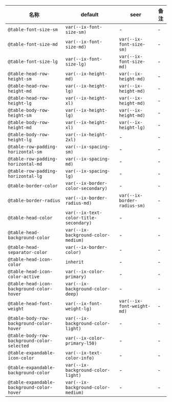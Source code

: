 | 名称 | default | seer | 备注 |
| --- | --- | --- | --- |
| `@table-font-size-sm` | `var(--ix-font-size-sm)` | - | - |
| `@table-font-size-md` | `var(--ix-font-size-md)` | `var(--ix-font-size-sm)` | - |
| `@table-font-size-lg` | `var(--ix-font-size-lg)` | `var(--ix-font-size-md)` | - |
| `@table-head-row-height-sm` | `var(--ix-height-md)` | `var(--ix-height-md)` | - |
| `@table-head-row-height-md` | `var(--ix-height-lg)` | `var(--ix-height-md)` | - |
| `@table-head-row-height-lg` | `var(--ix-height-xl)` | `var(--ix-height-md)` | - |
| `@table-body-row-height-sm` | `var(--ix-height-lg)` | `var(--ix-height-md)` | - |
| `@table-body-row-height-md` | `var(--ix-height-xl)` | `var(--ix-height-lg)` | - |
| `@table-body-row-height-lg` | `var(--ix-height-2xl)` | - | - |
| `@table-row-padding-horizontal-sm` | `var(--ix-spacing-sm)` | - | - |
| `@table-row-padding-horizontal-md` | `var(--ix-spacing-md)` | - | - |
| `@table-row-padding-horizontal-lg` | `var(--ix-spacing-lg)` | - | - |
| `@table-border-color` | `var(--ix-border-color-secondary)` | - | - |
| `@table-border-radius` | `var(--ix-border-radius-md)` | `var(--ix-border-radius-sm)` | - |
| `@table-head-color` | `var(--ix-text-color-title-secondary)` | - | - |
| `@table-head-background-color` | `var(--ix-background-color-medium)` | - | - |
| `@table-head-separator-color` | `var(--ix-border-color)` | - | - |
| `@table-head-icon-color` | `inherit` | - | - |
| `@table-head-icon-color-active` | `var(--ix-color-primary)` | - | - |
| `@table-head-icon-background-color-hover` | `var(--ix-background-color-deep)` | - | - |
| `@table-head-font-weight` | `var(--ix-font-weight-lg)` | `var(--ix-font-weight-md)` | - |
| `@table-body-row-background-color-hover` | `var(--ix-background-color-light)` | - | - |
| `@table-body-row-background-color-selected` | `var(--ix-color-primary-l50)` | - | - |
| `@table-expandable-icon-color` | `var(--ix-text-color-info)` | - | - |
| `@table-expandable-background-color` | `var(--ix-background-color-light)` | - | - |
| `@table-expandable-background-color-hover` | `var(--ix-background-color-medium)` | - | - |
